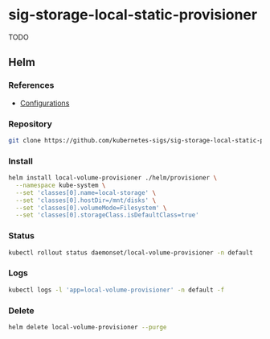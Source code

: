 # sig-storage-local-static-provisioner

TODO

## Helm

### References

- [Configurations](https://github.com/kubernetes-sigs/sig-storage-local-static-provisioner/tree/master/helm#configurations)

### Repository

```sh
git clone https://github.com/kubernetes-sigs/sig-storage-local-static-provisioner.git sig-storage-local-static-provisioner && cd "$_"
```

### Install

```sh
helm install local-volume-provisioner ./helm/provisioner \
  --namespace kube-system \
  --set 'classes[0].name=local-storage' \
  --set 'classes[0].hostDir=/mnt/disks' \
  --set 'classes[0].volumeMode=Filesystem' \
  --set 'classes[0].storageClass.isDefaultClass=true'
```

### Status

```sh
kubectl rollout status daemonset/local-volume-provisioner -n default
```

### Logs

```sh
kubectl logs -l 'app=local-volume-provisioner' -n default -f
```

### Delete

```sh
helm delete local-volume-provisioner --purge
```
